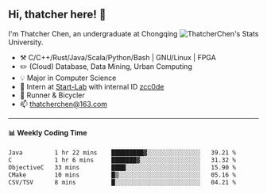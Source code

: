 ## Hi, thatcher here! :wave:

<img align="right" src="https://github-readme-stats.vercel.app/api?username=thatcherchen&title_color=333&text_color=777" alt="ThatcherChen's Stats" >

I'm Thatcher Chen, an undergraduate at Chongqing University.

- :hammer_and_pick:  C/C++/Rust/Java/Scala/Python/Bash | GNU/Linux | FPGA
- :pencil2:  (Cloud) Database, Data Mining, Urban Computing
- :bulb:   Major in Computer Science
- :telescope:  Intern at [Start-Lab](https://github.com/Spatio-Temporal-Lab) with internal ID [zcc0de](https://github.com/zcc0de)
- :seedling:  Runner & Bicycler
- :mailbox: thatcherchen@163.com

---

#### :bar_chart: Weekly Coding Time

<!--START_SECTION:waka-->

```txt
Java         1 hr 22 mins    █████████▓░░░░░░░░░░░░░░░   39.21 %
C            1 hr 6 mins     ███████▓░░░░░░░░░░░░░░░░░   31.32 %
ObjectiveC   33 mins         ████░░░░░░░░░░░░░░░░░░░░░   15.90 %
CMake        10 mins         █▒░░░░░░░░░░░░░░░░░░░░░░░   05.16 %
CSV/TSV      8 mins          █░░░░░░░░░░░░░░░░░░░░░░░░   04.21 %
```

<!--END_SECTION:waka-->
